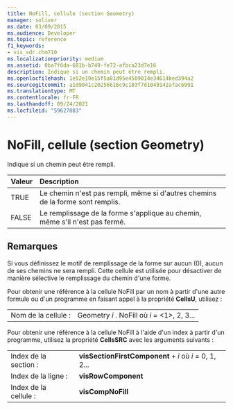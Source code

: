 ```yaml
---
title: NoFill, cellule (section Geometry)
manager: soliver
ms.date: 03/09/2015
ms.audience: Developer
ms.topic: reference
f1_keywords:
- vis_sdr.chm710
ms.localizationpriority: medium
ms.assetid: 0ba7f6da-681b-b749-fe72-afbca23d7e16
description: Indique si un chemin peut être rempli.
ms.openlocfilehash: 1e52e19e15f5a81d95e4509014e34614bed394a2
ms.sourcegitcommit: a1d9041c20256616c9c183f7d1049142a7ac6991
ms.translationtype: MT
ms.contentlocale: fr-FR
ms.lasthandoff: 09/24/2021
ms.locfileid: "59627883"
---
```

# <a name="nofill-cell-geometry-section"></a>NoFill, cellule (section Geometry)

Indique si un chemin peut être rempli.
  
|**Valeur**|**Description**|
|:-----|:-----|
| TRUE  <br/> | Le chemin n'est pas rempli, même si d'autres chemins de la forme sont remplis.  <br/> |
| FALSE  <br/> | Le remplissage de la forme s'applique au chemin, même s'il n'est pas fermé.  <br/> |
   
## <a name="remarks"></a>Remarques

Si vous définissez le motif de remplissage de la forme sur aucun (0), aucun de ses chemins ne sera rempli. Cette cellule est utilisée pour désactiver de manière sélective le remplissage du chemin d'une forme.
  
Pour obtenir une référence à la cellule NoFill par un nom à partir d'une autre formule ou d'un programme en faisant appel à la propriété **CellsU**, utilisez : 
  
|||
|:-----|:-----|
| Nom de la cellule :  <br/> | Geometry  *i*  . NoFill où  *i*  = <1>, 2, 3...  <br/> |
   
Pour obtenir une référence à la cellule NoFill à l'aide d'un index à partir d'un programme, utilisez la propriété **CellsSRC** avec les arguments suivants : 
  
|||
|:-----|:-----|
| Index de la section :  <br/> |**visSectionFirstComponent**  +   *i* où *i* = 0, 1, 2...  <br/> |
| Index de la ligne :  <br/> |**visRowComponent** <br/> |
| Index de la cellule :  <br/> |**visCompNoFill** <br/> |
   

